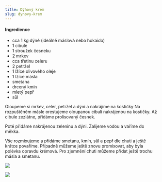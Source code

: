 ```yaml
---
title: Dýňový krém
slug: dynovy-krem
---
```


#### Ingredience

- cca 1 kg dýně (ideálně máslová nebo hokaido)
- 1 cibule
- 1 stroužek česneku
- 2 mrkev
- cca třetinu celeru
- 2 petržel
- 1 lžíce olivového oleje
- 1 lžíce másla
- smetana
- drcený kmín
- mletý pepř
- sůl

Oloupeme si mrkev, celer, petržel a dýni a nakrájíme na kostičky Na rozpuštěném másle orestujeme oloupanou cibuli
nakrájenou na kostičky. Až cibule zezlátne, přidáme prolisovaný česnek.

Poté přidáme nakrájenou zeleninu a dýni. Zalijeme vodou a vaříme do měkka.

Vše rozmixujeme a přidáme smetanu, kmín, sůl a pepř dle chuti a ještě krátce povaříme. Případně můžeme ještě znovu
promixovat, aby byla polévka opravdu krémová. Pro zjemnění chuti můžeme přidat ještě trochu másla a smetanu.

![](./dynovy-krem-priprava.jpg)

![](./dynovy-krem.jpg)

